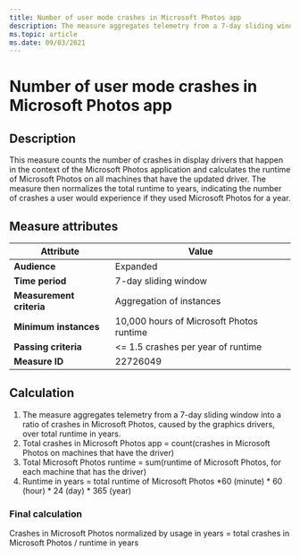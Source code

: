 ```yaml
---
title: Number of user mode crashes in Microsoft Photos app
description: The measure aggregates telemetry from a 7-day sliding window into a ratio of crashes in Microsoft Photos, caused by the graphics drivers, over total runtime in years 
ms.topic: article
ms.date: 09/03/2021
---
```


# Number of user mode crashes in Microsoft Photos app

## Description

This measure counts the number of crashes in display drivers that happen in the context of the Microsoft Photos application and calculates the runtime of Microsoft Photos on all machines that have the updated driver. The measure then normalizes the total runtime to years, indicating the number of crashes a user would experience if they used Microsoft Photos for a year.

## Measure attributes

| Attribute | Value |
|--|--|
| **Audience** | Expanded |
| **Time period** | 7-day sliding window |
| **Measurement criteria** | Aggregation of instances |
| **Minimum instances** | 10,000 hours of Microsoft Photos runtime |
| **Passing criteria** | <= 1.5 crashes per year of runtime |
| **Measure ID** | 22726049 |

## Calculation

1. The measure aggregates telemetry from a 7-day sliding window into a ratio of crashes in Microsoft Photos, caused by the graphics drivers, over total runtime in years.
1. Total crashes in Microsoft Photos app = count(crashes in Microsoft Photos on machines that have the driver)
1. Total Microsoft Photos runtime = sum(runtime of Microsoft Photos, for each machine that has the driver)
1. Runtime in years = total runtime of Microsoft Photos \*60 (minute) \* 60 (hour) \* 24 (day) \* 365 (year)

### Final calculation

Crashes in Microsoft Photos normalized by usage in years = total crashes in Microsoft Photos / runtime in years
